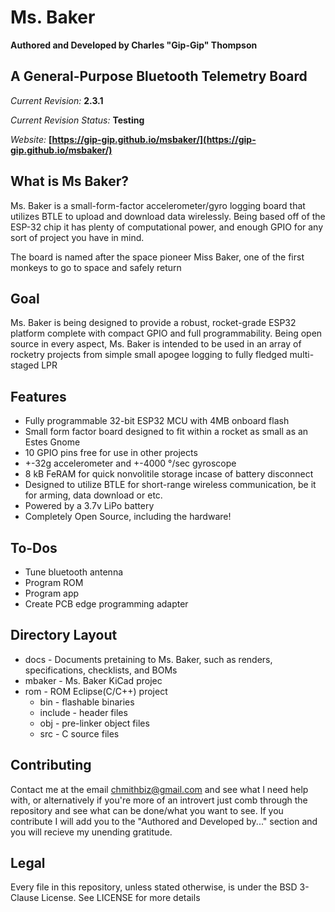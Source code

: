 # Ms. Baker

**Authored and Developed by Charles "Gip-Gip" Thompson**

## A General-Purpose Bluetooth Telemetry Board

*Current Revision:* **2.3.1**

*Current Revision Status:* **Testing**

*Website:* **[https://gip-gip.github.io/msbaker/](https://gip-gip.github.io/msbaker/)**

## What is Ms Baker?

Ms. Baker is a small-form-factor accelerometer/gyro logging board that utilizes BTLE to upload and download data wirelessly. Being based off of the ESP-32 chip it has
plenty of computational power, and enough GPIO for any sort of project you have in mind.

The board is named after the space pioneer Miss Baker, one of the first monkeys to go to space and safely return

## Goal

Ms. Baker is being designed to provide a robust, rocket-grade ESP32 platform complete with compact GPIO and full programmability. Being open source in every aspect,
Ms. Baker is intended to be used in an array of rocketry projects from simple small apogee logging to fully fledged multi-staged LPR

## Features

 * Fully programmable 32-bit ESP32 MCU with 4MB onboard flash
 * Small form factor board designed to fit within a rocket as small as an Estes Gnome
 * 10 GPIO pins free for use in other projects
 * +-32g accelerometer and +-4000 °/sec gyroscope
 * 8 kB FeRAM for quick nonvolitile storage incase of battery disconnect
 * Designed to utilize BTLE for short-range wireless communication, be it for arming, data download or etc.
 * Powered by a 3.7v LiPo battery
 * Completely Open Source, including the hardware!

## To-Dos

 * Tune bluetooth antenna
 * Program ROM
 * Program app
 * Create PCB edge programming adapter

## Directory Layout

 * docs -  Documents pretaining to Ms. Baker, such as renders, specifications, checklists, and BOMs
 * mbaker - Ms. Baker KiCad projec
 * rom - ROM Eclipse(C/C++) project
   * bin - flashable binaries
   * include - header files
   * obj -  pre-linker object files
   * src - C source files

## Contributing

Contact me at the email chmithbiz@gmail.com and see what I need help with, or alternatively if you're more of an introvert just comb through the repository and see
what can be done/what you want to see. If you contribute I will add you to the "Authored and Developed by..." section and you will recieve my unending gratitude.

## Legal

Every file in this repository, unless stated otherwise, is under the BSD 3-Clause License. See LICENSE for more details
